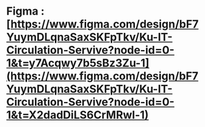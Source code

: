 # Figma : [https://www.figma.com/design/bF7YuymDLqnaSaxSKFpTkv/Ku-IT-Circulation-Servive?node-id=0-1&t=y7Acqwy7b5sBz3Zu-1](https://www.figma.com/design/bF7YuymDLqnaSaxSKFpTkv/Ku-IT-Circulation-Servive?node-id=0-1&t=X2dadDiLS6CrMRwl-1)
